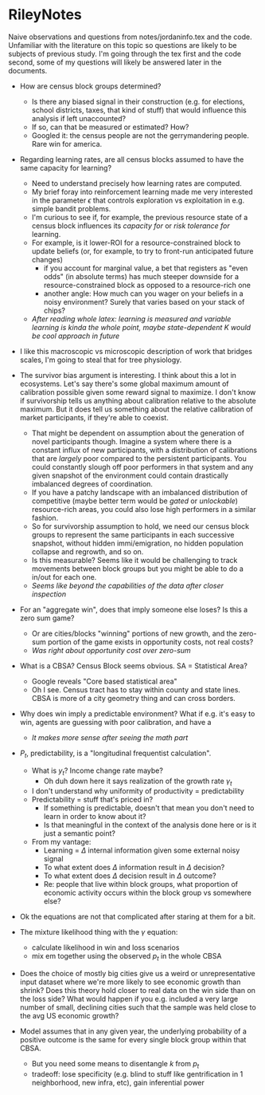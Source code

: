 # RileyNotes

Naive observations and questions from notes/jordaninfo.tex and the code. Unfamiliar with the literature on this topic so questions are likely to be subjects of previous study. I'm going through the tex first and the code second, some of my questions will likely be answered later in the documents.

- How are census block groups determined? 
  - Is there any biased signal in their construction (e.g. for elections, school districts, taxes, that kind of stuff) that would influence this analysis if left unaccounted?
  - If so, can that be measured or estimated? How?
  - Googled it: the census people are not the gerrymandering people. Rare win for america.

- Regarding learning rates, are all census blocks assumed to have the same capacity for learning?
  - Need to understand precisely how learning rates are computed.
  - My brief foray into reinforcement learning made me very interested in the parameter $\epsilon$ that controls exploration vs exploitation in e.g. simple bandit problems.
  - I'm curious to see if, for example, the previous resource state of a census block influences its *capacity for* or *risk tolerance for* learning.
  - For example, is it lower-ROI for a resource-constrained block to update beliefs (or, for example, to try to front-run anticipated future changes)
    - if you account for marginal value, a bet that registers as "even odds" (in absolute terms) has much steeper downside for a resource-constrained block as opposed to a resource-rich one
    - another angle: How much can you wager on your beliefs in a noisy environment? Surely that varies based on your stack of chips?
  - *After reading whole latex: learning is measured and variable learning is kinda the whole point, maybe state-dependent K would be cool approach in future*

- I like this macroscopic vs microscopic description of work that bridges scales, I'm going to steal that for tree physiology.

- The survivor bias argument is interesting. I think about this a lot in ecosystems. Let's say there's some global maximum amount of calibration possible given some reward signal to maximize. I don't know if survivorship tells us anything about calibration relative to the absolute maximum. But it does tell us something about the relative calibration of market participants, if they're able to coexist.
  - That might be dependent on assumption about the generation of novel participants though. Imagine a system where there is a constant influx of new participants, with a distribution of calibrations that are *largely* poor compared to the persistent participants. You could constantly slough off poor performers in that system and any given snapshot of the environment could contain drastically imbalanced degrees of coordination.
  - If you have a patchy landscape with an imbalanced distribution of competitive (maybe better term would be *gated* or *unlockable*) resource-rich areas, you could also lose high performers in a similar fashion.
  - So for survivorship assumption to hold, we need our census block groups to represent the same participants in each successive snapshot, without hidden immi/emigration, no hidden population collapse and regrowth, and so on. 
  - Is this measurable? Seems like it would be challenging to track movements between block groups but you might be able to do a in/out for each one.
  - *Seems like beyond the capabilities of the data after closer inspection*

- For an "aggregate win", does that imply someone else loses? Is this a zero sum game? 
  - Or are cities/blocks "winning" portions of new growth, and the zero-sum portion of the game exists in opportunity costs, not real costs?
  - *Was right about opportunity cost over zero-sum* 
  
- What is a CBSA? Census Block seems obvious. SA = Statistical Area? 
  - Google reveals "Core based statistical area"
  - Oh I see. Census tract has to stay within county and state lines. CBSA is more of a city geometry thing and can cross borders.

- Why does win imply a predictable environment? What if e.g. it's easy to win, agents are guessing with poor calibration, and have a 
  - *It makes more sense after seeing the math part*

- $P_t$, predictability, is a "longitudinal frequentist calculation".
  - What is $y_t$? Income change rate maybe? 
    - Oh duh down here it says realization of the growth rate $\gamma_t$
  - I don't understand why uniformity of productivity = predictability
  - Predictability = stuff that's priced in?
    - If something is predictable, doesn't that mean you don't need to learn in order to know about it?
    - Is that meaningful in the context of the analysis done here or is it just a semantic point?
  - From my vantage:
    - Learning = $\Delta$ internal information given some external noisy signal
    - To what extent does $\Delta$ information result in $\Delta$ decision?
    - To what extent does $\Delta$ decision result in $\Delta$ outcome?
    - Re: people that live within block groups, what proportion of economic activity occurs within the block group vs somewhere else?

- Ok the equations are not that complicated after staring at them for a bit.

- The mixture likelihood thing with the $\gamma$ equation:
  - calculate likelihood in win and loss scenarios
  - mix em together using the observed $p_t$ in the whole CBSA

- Does the choice of mostly big cities give us a weird or unrepresentative input dataset where we're more likely to see economic growth than shrink? Does this theory hold closer to real data on the win side than on the loss side? What would happen if you e.g. included a very large number of small, declining cities such that the sample was held close to the avg US economic growth?

- Model assumes that in any given year, the underlying probability of a positive outcome is the same for every single block group within that CBSA.
  - But you need some means to disentangle $k$ from $p_t$
  - tradeoff: lose specificity (e.g. blind to stuff like gentrification in 1 neighborhood, new infra, etc), gain inferential power
